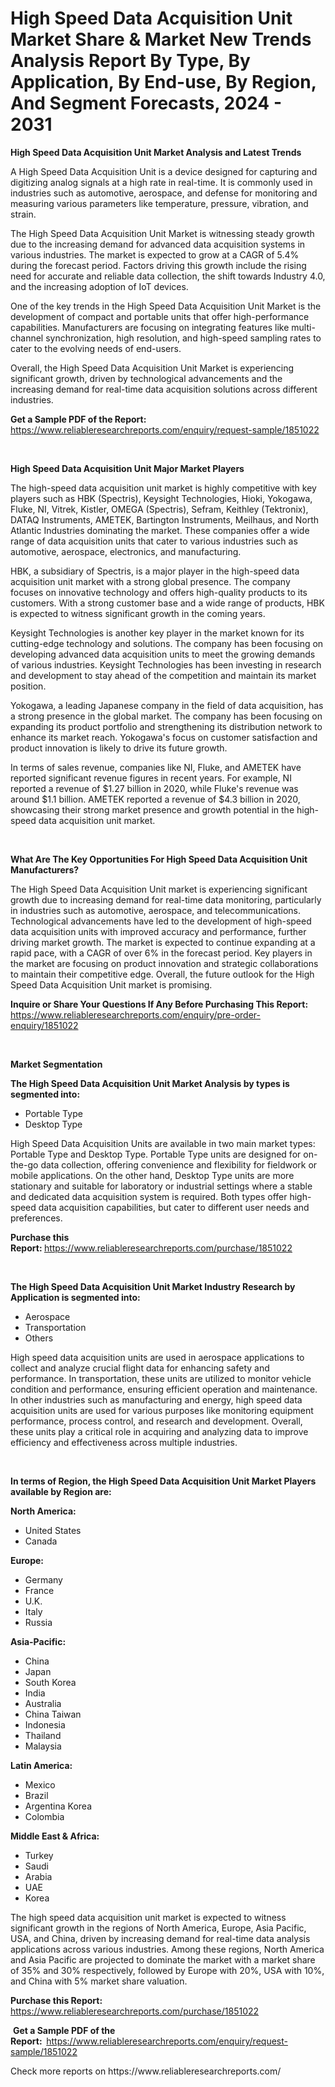 <p><h1>High Speed Data Acquisition Unit Market Share & Market New Trends Analysis Report By Type, By Application, By End-use, By Region, And Segment Forecasts, 2024 - 2031</h1></p><p><strong>High Speed Data Acquisition Unit Market Analysis and Latest Trends</strong></p>
<p><p>A High Speed Data Acquisition Unit is a device designed for capturing and digitizing analog signals at a high rate in real-time. It is commonly used in industries such as automotive, aerospace, and defense for monitoring and measuring various parameters like temperature, pressure, vibration, and strain.</p><p>The High Speed Data Acquisition Unit Market is witnessing steady growth due to the increasing demand for advanced data acquisition systems in various industries. The market is expected to grow at a CAGR of 5.4% during the forecast period. Factors driving this growth include the rising need for accurate and reliable data collection, the shift towards Industry 4.0, and the increasing adoption of IoT devices.</p><p>One of the key trends in the High Speed Data Acquisition Unit Market is the development of compact and portable units that offer high-performance capabilities. Manufacturers are focusing on integrating features like multi-channel synchronization, high resolution, and high-speed sampling rates to cater to the evolving needs of end-users.</p><p>Overall, the High Speed Data Acquisition Unit Market is experiencing significant growth, driven by technological advancements and the increasing demand for real-time data acquisition solutions across different industries.</p></p>
<p><strong>Get a Sample PDF of the Report:&nbsp;</strong> <a href="https://www.reliableresearchreports.com/enquiry/request-sample/1851022">https://www.reliableresearchreports.com/enquiry/request-sample/1851022</a></p>
<p>&nbsp;</p>
<p><strong>High Speed Data Acquisition Unit Major Market Players</strong></p>
<p><p>The high-speed data acquisition unit market is highly competitive with key players such as HBK (Spectris), Keysight Technologies, Hioki, Yokogawa, Fluke, NI, Vitrek, Kistler, OMEGA (Spectris), Sefram, Keithley (Tektronix), DATAQ Instruments, AMETEK, Bartington Instruments, Meilhaus, and North Atlantic Industries dominating the market. These companies offer a wide range of data acquisition units that cater to various industries such as automotive, aerospace, electronics, and manufacturing.</p><p>HBK, a subsidiary of Spectris, is a major player in the high-speed data acquisition unit market with a strong global presence. The company focuses on innovative technology and offers high-quality products to its customers. With a strong customer base and a wide range of products, HBK is expected to witness significant growth in the coming years.</p><p>Keysight Technologies is another key player in the market known for its cutting-edge technology and solutions. The company has been focusing on developing advanced data acquisition units to meet the growing demands of various industries. Keysight Technologies has been investing in research and development to stay ahead of the competition and maintain its market position.</p><p>Yokogawa, a leading Japanese company in the field of data acquisition, has a strong presence in the global market. The company has been focusing on expanding its product portfolio and strengthening its distribution network to enhance its market reach. Yokogawa's focus on customer satisfaction and product innovation is likely to drive its future growth.</p><p>In terms of sales revenue, companies like NI, Fluke, and AMETEK have reported significant revenue figures in recent years. For example, NI reported a revenue of $1.27 billion in 2020, while Fluke's revenue was around $1.1 billion. AMETEK reported a revenue of $4.3 billion in 2020, showcasing their strong market presence and growth potential in the high-speed data acquisition unit market.</p></p>
<p>&nbsp;</p>
<p><strong>What Are The Key Opportunities For High Speed Data Acquisition Unit Manufacturers?</strong></p>
<p><p>The High Speed Data Acquisition Unit market is experiencing significant growth due to increasing demand for real-time data monitoring, particularly in industries such as automotive, aerospace, and telecommunications. Technological advancements have led to the development of high-speed data acquisition units with improved accuracy and performance, further driving market growth. The market is expected to continue expanding at a rapid pace, with a CAGR of over 6% in the forecast period. Key players in the market are focusing on product innovation and strategic collaborations to maintain their competitive edge. Overall, the future outlook for the High Speed Data Acquisition Unit market is promising.</p></p>
<p><strong>Inquire or Share Your Questions If Any Before Purchasing This Report:</strong> <a href="https://www.reliableresearchreports.com/enquiry/pre-order-enquiry/1851022">https://www.reliableresearchreports.com/enquiry/pre-order-enquiry/1851022</a></p>
<p>&nbsp;</p>
<p><strong>Market Segmentation</strong></p>
<p><strong>The High Speed Data Acquisition Unit Market Analysis by types is segmented into:</strong></p>
<p><ul><li>Portable Type</li><li>Desktop Type</li></ul></p>
<p><p>High Speed Data Acquisition Units are available in two main market types: Portable Type and Desktop Type. Portable Type units are designed for on-the-go data collection, offering convenience and flexibility for fieldwork or mobile applications. On the other hand, Desktop Type units are more stationary and suitable for laboratory or industrial settings where a stable and dedicated data acquisition system is required. Both types offer high-speed data acquisition capabilities, but cater to different user needs and preferences.</p></p>
<p><strong>Purchase this Report:&nbsp;</strong><a href="https://www.reliableresearchreports.com/purchase/1851022">https://www.reliableresearchreports.com/purchase/1851022</a></p>
<p>&nbsp;</p>
<p><strong>The High Speed Data Acquisition Unit Market Industry Research by Application is segmented into:</strong></p>
<p><ul><li>Aerospace</li><li>Transportation</li><li>Others</li></ul></p>
<p><p>High speed data acquisition units are used in aerospace applications to collect and analyze crucial flight data for enhancing safety and performance. In transportation, these units are utilized to monitor vehicle condition and performance, ensuring efficient operation and maintenance. In other industries such as manufacturing and energy, high speed data acquisition units are used for various purposes like monitoring equipment performance, process control, and research and development. Overall, these units play a critical role in acquiring and analyzing data to improve efficiency and effectiveness across multiple industries.</p></p>
<p>&nbsp;</p>
<p><strong>In terms of Region, the High Speed Data Acquisition Unit Market Players available by Region are:</strong></p>
<p>
    <p> <strong> North America: </strong>
        <ul>
            <li>United States</li>
            <li>Canada</li>
        </ul>
        </p> 
    <p> <strong> Europe: </strong>
        <ul>
            <li>Germany</li>
            <li>France</li>
            <li>U.K.</li>
            <li>Italy</li>
            <li>Russia</li>
        </ul>
        </p> 
    <p> <strong> Asia-Pacific: </strong>
        <ul>
            <li>China</li>
            <li>Japan</li>
            <li>South Korea</li>
            <li>India</li>
            <li>Australia</li>
            <li>China Taiwan</li>
            <li>Indonesia</li>
            <li>Thailand</li>
            <li>Malaysia</li>
        </ul>
        </p> 
    <p> <strong> Latin America: </strong>
        <ul>
            <li>Mexico</li>
            <li>Brazil</li>
            <li>Argentina Korea</li>
            <li>Colombia</li>
        </ul>
        </p> 
    <p> <strong> Middle East & Africa: </strong>
        <ul>
            <li>Turkey</li>
            <li>Saudi</li>
            <li>Arabia</li>
            <li>UAE</li>
            <li>Korea</li>
        </ul>
    </p>
    </p>
<p><p>The high speed data acquisition unit market is expected to witness significant growth in the regions of North America, Europe, Asia Pacific, USA, and China, driven by increasing demand for real-time data analysis applications across various industries. Among these regions, North America and Asia Pacific are projected to dominate the market with a market share of 35% and 30% respectively, followed by Europe with 20%, USA with 10%, and China with 5% market share valuation.</p></p>
<p><strong>Purchase this Report: </strong><a href="https://www.reliableresearchreports.com/purchase/1851022">https://www.reliableresearchreports.com/purchase/1851022</a></p>
<p>&nbsp;<strong>Get a Sample PDF of the Report:&nbsp;&nbsp;</strong><a href="https://www.reliableresearchreports.com/enquiry/request-sample/1851022">https://www.reliableresearchreports.com/enquiry/request-sample/1851022</a></p>
<p><strong></strong></p>
<p>Check more reports on https://www.reliableresearchreports.com/</p>